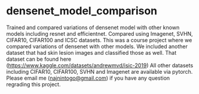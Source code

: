 # densenet_model_comparison
Trained and compared variations of densenet model with other known models including resnet and efficientnet. Compared using Imagenet, SVHN, CIFAR10, CIFAR100 and ICSC datasets.
This was a course project where we compared variations of densenet with other models. We included another dataset that had skin lesion images and classified those as well. That dataset can be found here (https://www.kaggle.com/datasets/andrewmvd/isic-2019)
All other datasets including CIFAR10, CIFAR100, SVHN and Imagenet are available via pytorch.
Please email me (najnintogo@gmail.com) if you have any question regrading this project.
